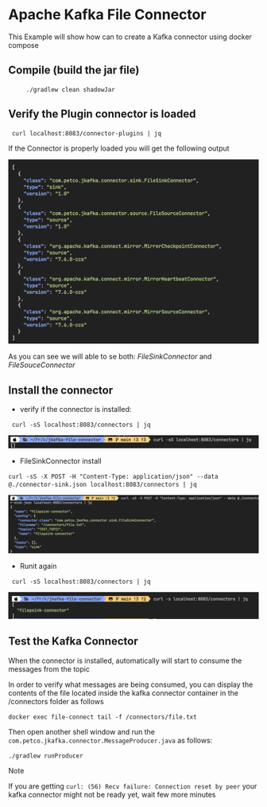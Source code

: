 # Apache Kafka File Connector

This Example will show how can to create a Kafka connector using docker compose



## Compile (build the jar file)

```
     ./gradlew clean shadowJar
```



## Verify the Plugin connector is loaded 

```
 curl localhost:8083/connector-plugins | jq  
```

If the Connector is properly loaded you will get the following output

![alt text](images/list-connector-plugins.png)


As you can see we will able to se both: *FileSinkConnector* and *FileSouceConnector*

## Install the connector


* verify if the connector is installed:
```
 curl -sS localhost:8083/connectors | jq
```
![alt text](images/connector-empty.png)


* FileSinkConnector install

```
curl -sS -X POST -H "Content-Type: application/json" --data @./connector-sink.json localhost:8083/connectors | jq
```

![alt text](images/connector-sink.png)

* Runit again

```
 curl -sS localhost:8083/connectors | jq
```
![alt text](images/connector-sink-installed.png)


## Test the Kafka Connector

When the connector is installed, automatically will start to consume the messages from the topic

In order to verify what messages are being consumed, you can display the contents of the file located inside the kafka connector container in the /connectors folder as follows

```
docker exec file-connect tail -f /connectors/file.txt 
```
Then open another shell window and run the `com.petco.jkafka.connector.MessageProducer.java` as follows:

```
./gradlew runProducer
```

> [!NOTE]  
> If you are getting `curl: (56) Recv failure: Connection reset by peer` your kafka connector might not be ready yet, wait few more minutes